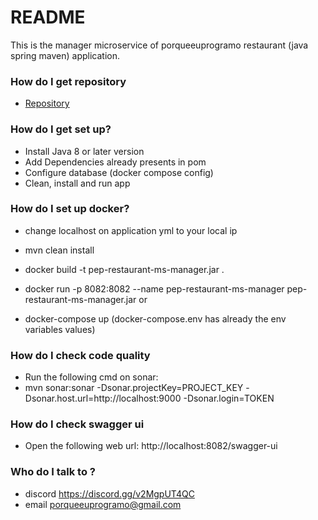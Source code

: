 # README #

This is the manager microservice of porqueeuprogramo restaurant (java spring maven) application.

### How do I get repository ###

* [Repository](https://github.com/porqueeuprogramo/pep-restaurant-ms-manager)

### How do I get set up? ###

* Install Java 8 or later version
* Add Dependencies already presents in pom
* Configure database (docker compose config)
* Clean, install and run app

### How do I set up docker? ###

* change localhost on application yml to your local ip 
* mvn clean install

* docker build -t pep-restaurant-ms-manager.jar .
* docker run -p 8082:8082 --name pep-restaurant-ms-manager pep-restaurant-ms-manager.jar
  or
* docker-compose up (docker-compose.env has already the env variables values)

### How do I check code quality
* Run the following cmd on sonar:
* mvn sonar:sonar -Dsonar.projectKey=PROJECT_KEY -Dsonar.host.url=http://localhost:9000 -Dsonar.login=TOKEN

### How do I check swagger ui
* Open the following web url: http://localhost:8082/swagger-ui

### Who do I talk to ? ###
* discord https://discord.gg/v2MgpUT4QC
* email porqueeuprogramo@gmail.com
